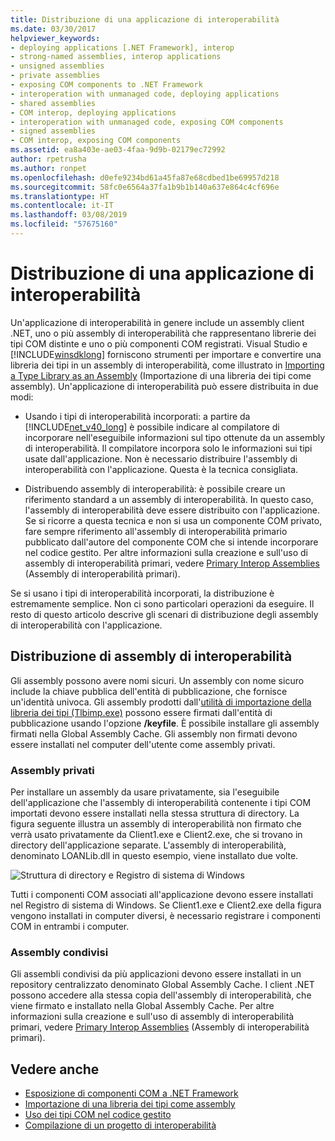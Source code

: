 ```yaml
---
title: Distribuzione di una applicazione di interoperabilità
ms.date: 03/30/2017
helpviewer_keywords:
- deploying applications [.NET Framework], interop
- strong-named assemblies, interop applications
- unsigned assemblies
- private assemblies
- exposing COM components to .NET Framework
- interoperation with unmanaged code, deploying applications
- shared assemblies
- COM interop, deploying applications
- interoperation with unmanaged code, exposing COM components
- signed assemblies
- COM interop, exposing COM components
ms.assetid: ea8a403e-ae03-4faa-9d9b-02179ec72992
author: rpetrusha
ms.author: ronpet
ms.openlocfilehash: d0efe9234bd61a45fa87e68cdbed1be69957d218
ms.sourcegitcommit: 58fc0e6564a37fa1b9b1b140a637e864c4cf696e
ms.translationtype: HT
ms.contentlocale: it-IT
ms.lasthandoff: 03/08/2019
ms.locfileid: "57675160"
---
```

# <a name="deploying-an-interop-application"></a>Distribuzione di una applicazione di interoperabilità
Un'applicazione di interoperabilità in genere include un assembly client .NET, uno o più assembly di interoperabilità che rappresentano librerie dei tipi COM distinte e uno o più componenti COM registrati. Visual Studio e [!INCLUDE[winsdklong](../../../includes/winsdklong-md.md)] forniscono strumenti per importare e convertire una libreria dei tipi in un assembly di interoperabilità, come illustrato in [Importing a Type Library as an Assembly](importing-a-type-library-as-an-assembly.md) (Importazione di una libreria dei tipi come assembly). Un'applicazione di interoperabilità può essere distribuita in due modi:  
  
-   Usando i tipi di interoperabilità incorporati: a partire da [!INCLUDE[net_v40_long](../../../includes/net-v40-long-md.md)] è possibile indicare al compilatore di incorporare nell'eseguibile informazioni sul tipo ottenute da un assembly di interoperabilità. Il compilatore incorpora solo le informazioni sui tipi usate dall'applicazione. Non è necessario distribuire l'assembly di interoperabilità con l'applicazione. Questa è la tecnica consigliata.  
  
-   Distribuendo assembly di interoperabilità: è possibile creare un riferimento standard a un assembly di interoperabilità. In questo caso, l'assembly di interoperabilità deve essere distribuito con l'applicazione. Se si ricorre a questa tecnica e non si usa un componente COM privato, fare sempre riferimento all'assembly di interoperabilità primario pubblicato dall'autore del componente COM che si intende incorporare nel codice gestito. Per altre informazioni sulla creazione e sull'uso di assembly di interoperabilità primari, vedere [Primary Interop Assemblies](https://docs.microsoft.com/previous-versions/dotnet/netframework-4.0/aax7sdch(v=vs.100)) (Assembly di interoperabilità primari).  
  
 Se si usano i tipi di interoperabilità incorporati, la distribuzione è estremamente semplice. Non ci sono particolari operazioni da eseguire. Il resto di questo articolo descrive gli scenari di distribuzione degli assembly di interoperabilità con l'applicazione.  
  
## <a name="deploying-interop-assemblies"></a>Distribuzione di assembly di interoperabilità  
 Gli assembly possono avere nomi sicuri. Un assembly con nome sicuro include la chiave pubblica dell'entità di pubblicazione, che fornisce un'identità univoca. Gli assembly prodotti dall'[utilità di importazione della libreria dei tipi (Tlbimp.exe)](../tools/tlbimp-exe-type-library-importer.md) possono essere firmati dall'entità di pubblicazione usando l'opzione **/keyfile**. È possibile installare gli assembly firmati nella Global Assembly Cache. Gli assembly non firmati devono essere installati nel computer dell'utente come assembly privati.  
  
### <a name="private-assemblies"></a>Assembly privati  
 Per installare un assembly da usare privatamente, sia l'eseguibile dell'applicazione che l'assembly di interoperabilità contenente i tipi COM importati devono essere installati nella stessa struttura di directory. La figura seguente illustra un assembly di interoperabilità non firmato che verrà usato privatamente da Client1.exe e Client2.exe, che si trovano in directory dell'applicazione separate. L'assembly di interoperabilità, denominato LOANLib.dll in questo esempio, viene installato due volte.  
  
 ![Struttura di directory e Registro di sistema di Windows](./media/deploying-an-interop-application/com-private-deployment.gif "Struttura delle directory e voci del Registro di sistema per una distribuzione privata")  
  
 Tutti i componenti COM associati all'applicazione devono essere installati nel Registro di sistema di Windows. Se Client1.exe e Client2.exe della figura vengono installati in computer diversi, è necessario registrare i componenti COM in entrambi i computer.  
  
### <a name="shared-assemblies"></a>Assembly condivisi  
 Gli assembli condivisi da più applicazioni devono essere installati in un repository centralizzato denominato Global Assembly Cache. I client .NET possono accedere alla stessa copia dell'assembly di interoperabilità, che viene firmato e installato nella Global Assembly Cache. Per altre informazioni sulla creazione e sull'uso di assembly di interoperabilità primari, vedere [Primary Interop Assemblies](https://docs.microsoft.com/previous-versions/dotnet/netframework-4.0/aax7sdch(v=vs.100)) (Assembly di interoperabilità primari).  
  
## <a name="see-also"></a>Vedere anche
- [Esposizione di componenti COM a .NET Framework](exposing-com-components.md)
- [Importazione di una libreria dei tipi come assembly](importing-a-type-library-as-an-assembly.md)
- [Uso dei tipi COM nel codice gestito](https://docs.microsoft.com/previous-versions/dotnet/netframework-4.0/3y76b69k(v=vs.100))
- [Compilazione di un progetto di interoperabilità](compiling-an-interop-project.md)
